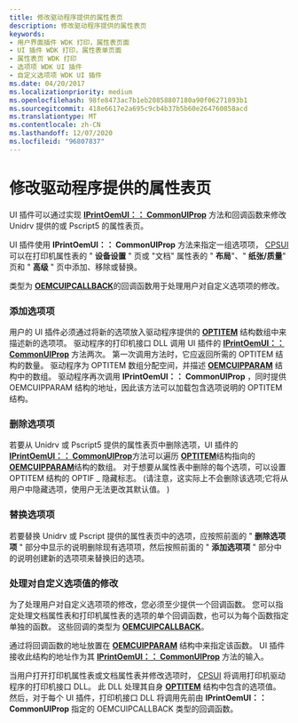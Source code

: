 ```yaml
---
title: 修改驱动程序提供的属性表页
description: 修改驱动程序提供的属性表页
keywords:
- 用户界面插件 WDK 打印，属性表页面
- UI 插件 WDK 打印，属性表单页面
- 属性表页 WDK 打印
- 选项项 WDK UI 插件
- 自定义选项项 WDK UI 插件
ms.date: 04/20/2017
ms.localizationpriority: medium
ms.openlocfilehash: 98fe8473ac7b1eb20858807180a90f06271893b1
ms.sourcegitcommit: 418e6617e2a695c9cb4b37b5b60e264760858acd
ms.translationtype: MT
ms.contentlocale: zh-CN
ms.lasthandoff: 12/07/2020
ms.locfileid: "96807837"
---
```

# <a name="modifying-a-driver-supplied-property-sheet-page"></a>修改驱动程序提供的属性表页





UI 插件可以通过实现 [**IPrintOemUI：： CommonUIProp**](/windows-hardware/drivers/ddi/prcomoem/nf-prcomoem-iprintoemui-commonuiprop) 方法和回调函数来修改 Unidrv 提供的或 Pscript5 的属性表页。

UI 插件使用 **IPrintOemUI：： CommonUIProp** 方法来指定一组选项项， [CPSUI](common-property-sheet-user-interface.md) 可以在打印机属性表的 " **设备设置** " 页或 "文档" 属性表的 " **布局**"、" **纸张/质量**" 页和 " **高级** " 页中添加、移除或替换。

类型为 [**OEMCUIPCALLBACK**](/windows-hardware/drivers/ddi/printoem/nc-printoem-oemcuipcallback)的回调函数用于处理用户对自定义选项项的修改。

### <a name="adding-option-items"></a><a href="" id="ddk-adding-option-items-gg"></a>添加选项项

用户的 UI 插件必须通过将新的选项放入驱动程序提供的 [**OPTITEM**](/windows-hardware/drivers/ddi/compstui/ns-compstui-_optitem) 结构数组中来描述新的选项项。 驱动程序的打印机接口 DLL 调用 UI 插件的 [**IPrintOemUI：： CommonUIProp**](/windows-hardware/drivers/ddi/prcomoem/nf-prcomoem-iprintoemui-commonuiprop) 方法两次。 第一次调用方法时，它应返回所需的 OPTITEM 结构的数量。 驱动程序为 OPTITEM 数组分配空间，并描述 [**OEMCUIPPARAM**](/windows-hardware/drivers/ddi/printoem/ns-printoem-_oemcuipparam) 结构中的数组。 驱动程序再次调用 **IPrintOemUI：： CommonUIProp** ，同时提供 OEMCUIPPARAM 结构的地址，因此该方法可以加载包含选项说明的 OPTITEM 结构。

### <a name="removing-option-items"></a><a href="" id="ddk-removing-option-items-gg"></a>删除选项项

若要从 Unidrv 或 Pscript5 提供的属性表页中删除选项，UI 插件的 [**IPrintOemUI：： CommonUIProp**](/windows-hardware/drivers/ddi/prcomoem/nf-prcomoem-iprintoemui-commonuiprop)方法可以遍历 [**OPTITEM**](/windows-hardware/drivers/ddi/printoem/ns-printoem-_oemcuipparam)结构指向的 [**OEMCUIPPARAM**](/windows-hardware/drivers/ddi/compstui/ns-compstui-_optitem)结构的数组。 对于想要从属性表中删除的每个选项，可以设置 OPTITEM 结构的 OPTIF \_ 隐藏标志。  (请注意，这实际上不会删除该选项;它将从用户中隐藏选项，使用户无法更改其默认值。 ) 

### <a name="replacing-option-items"></a><a href="" id="ddk-replacing-option-items-gg"></a>替换选项项

若要替换 Unidrv 或 Pscript 提供的属性表页中的选项，应按照前面的 " **删除选项项** " 部分中显示的说明删除现有选项项，然后按照前面的 " **添加选项项** " 部分中的说明创建新的选项项来替换旧的选项。

### <a name="handling-modifications-to-customized-option-values"></a><a href="" id="ddk-handling-modifications-to-customized-option-values-gg"></a>处理对自定义选项值的修改

为了处理用户对自定义选项项的修改，您必须至少提供一个回调函数。 您可以指定处理文档属性表和打印机属性表的选项的单个回调函数，也可以为每个函数指定单独的函数。 这些回调的类型为 [**OEMCUIPCALLBACK**](/windows-hardware/drivers/ddi/printoem/nc-printoem-oemcuipcallback)。

通过将回调函数的地址放置在 [**OEMCUIPPARAM**](/windows-hardware/drivers/ddi/printoem/ns-printoem-_oemcuipparam) 结构中来指定该函数。 UI 插件接收此结构的地址作为其 [**IPrintOemUI：： CommonUIProp**](/windows-hardware/drivers/ddi/prcomoem/nf-prcomoem-iprintoemui-commonuiprop) 方法的输入。

当用户打开打印机属性表或文档属性表并修改选项时， [CPSUI](common-property-sheet-user-interface.md) 将调用打印机驱动程序的打印机接口 DLL。 此 DLL 处理其自身 [**OPTITEM**](/windows-hardware/drivers/ddi/compstui/ns-compstui-_optitem) 结构中包含的选项值。 然后，对于每个 UI 插件，打印机接口 DLL 将调用先前由 **IPrintOemUI：： CommonUIProp** 指定的 OEMCUIPCALLBACK 类型的回调函数。

 

